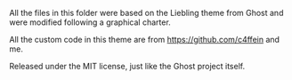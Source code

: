 All the files in this folder were based on the Liebling theme from Ghost and were modified following a graphical charter.

All the custom code in this theme are from https://github.com/c4ffein and me.

Released under the MIT license, just like the Ghost project itself.
